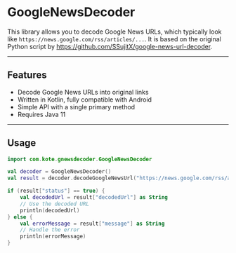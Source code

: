 # GoogleNewsDecoder

This library allows you to decode Google News URLs, which typically look like `https://news.google.com/rss/articles/...`. It is based on the original Python script by https://github.com/SSujitX/google-news-url-decoder.

---

## Features

- Decode Google News URLs into original links
- Written in Kotlin, fully compatible with Android
- Simple API with a single primary method
- Requires Java 11

---

## Usage

```kotlin
import com.kote.gnewsdecoder.GoogleNewsDecoder

val decoder = GoogleNewsDecoder()
val result = decoder.decodeGoogleNewsUrl("https://news.google.com/rss/articles/CBMi...")

if (result["status"] == true) {
    val decodedUrl = result["decodedUrl"] as String
    // Use the decoded URL
    println(decodedUrl)
} else {
    val errorMessage = result["message"] as String
    // Handle the error
    println(errorMessage)
}
```
